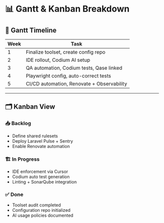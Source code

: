 # 📊 Gantt & Kanban Breakdown

## 📅 Gantt Timeline

| Week | Task                                      |
|------|-------------------------------------------|
| 1    | Finalize toolset, create config repo      |
| 2    | IDE rollout, Codium AI setup              |
| 3    | QA automation, Codium tests, Qase linked  |
| 4    | Playwright config, auto-correct tests     |
| 5    | CI/CD automation, Renovate + Observability|

---

## 🗂️ Kanban View

### 📥 Backlog
- Define shared rulesets
- Deploy Laravel Pulse + Sentry
- Enable Renovate automation

### 🏗️ In Progress
- IDE enforcement via Cursor
- Codium auto test generation
- Linting + SonarQube integration

### ✅ Done
- Toolset audit completed
- Configuration repo initialized
- AI usage policies documented
